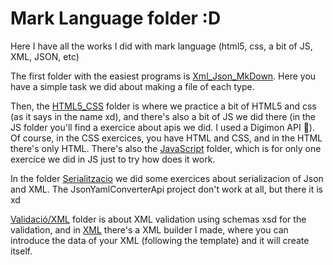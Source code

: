 # Mark Language folder :D

Here I have all the works I did with mark language (html5, css, a bit of JS, XML, JSON, etc)

The first folder with the easiest programs is [Xml_Json_MkDown](/Xml_Json_MkDown). Here you have a simple task we did about making a file of each type.

Then, the [HTML5_CSS](/HTML5_CSS) folder is where we practice a bit of HTML5 and css (as it says in the name xd), and there's also a bit of JS we did there (in the JS folder you'll find a exercice about apis we did. I used a Digimon API 👾). Of course, in the CSS exercices, you have HTML and CSS, and in the HTML there's only HTML. There's also the [JavaScript](/JavaScript) folder, which is for only one exercice we did in JS just to try how does it work.

In the folder [Serialitzacio](/Serialitzacio) we did some exercices about serializacion of Json and XML. The JsonYamlConverterApi project don't work at all, but there it is xd

[Validació/XML](/Validació/XML) folder is about XML validation using schemas xsd for the validation, and in [XML](/XML) there's a XML builder I made, where you can introduce the data of your XML (following the template) and it will create itself.


